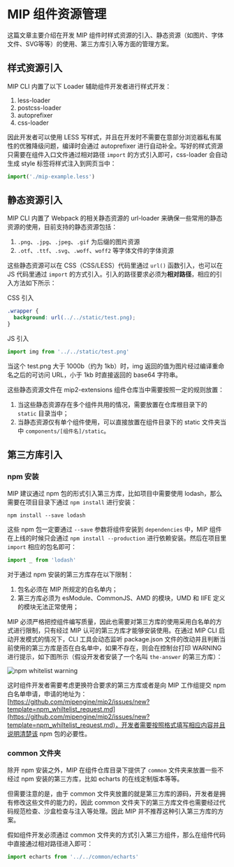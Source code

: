 # MIP 组件资源管理

这篇文章主要介绍在开发 MIP 组件时样式资源的引入、静态资源（如图片、字体文件、SVG等等）的使用、第三方库引入等方面的管理方案。

## 样式资源引入

MIP CLI 内置了以下 Loader 辅助组件开发者进行样式开发：

1. less-loader
2. postcss-loader
  1. autoprefixer
3. css-loader

因此开发者可以使用 LESS 写样式，并且在开发时不需要在意部分浏览器私有属性的优雅降级问题，编译时会通过 autoprefixer 进行自动补全。写好的样式资源只需要在组件入口文件通过相对路径 `import` 的方式引入即可，css-loader 会自动生成 style 标签将样式注入到网页当中：

```js
import('./mip-example.less')
```

## 静态资源引入

MIP CLI 内置了 Webpack 的相关静态资源的 url-loader 来确保一些常用的静态资源的使用，目前支持的静态资源包括：

1. `.png`、`.jpg`、`.jpeg`、`.gif` 为后缀的图片资源
2. `.otf`、`.ttf`、`.svg`、`.woff`、`woff2` 等字体文件的字体资源

这些静态资源可以在 CSS（CSS/LESS）代码里通过 `url()` 函数引入，也可以在 JS 代码里通过 `import` 的方式引入。引入的路径要求必须为**相对路径**，相应的引入方法如下所示：

CSS 引入

```css
.wrapper {
  background: url(../../static/test.png);
}
```

JS 引入

```js
import img from '../../static/test.png'
```

当这个 test.png 大于 1000b（约为 1kb）时，img 返回的值为图片经过编译重命名之后的可访问 URL，小于 1kb 时直接返回的 base64 字符串。

这些静态资源文件在 mip2-extensions 组件仓库当中需要按照一定的规则放置：

1. 当这些静态资源存在多个组件共用的情况，需要放置在仓库根目录下的 `static` 目录当中；
2. 当静态资源仅有单个组件使用，可以直接放置在组件目录下的 static 文件夹当中 `components/[组件名]/static`。

## 第三方库引入

### npm 安装

MIP 建议通过 npm 包的形式引入第三方库，比如项目中需要使用 lodash，那么需要在项目目录下通过 `npm install` 进行安装：

```shell
npm install --save lodash
```

这些 npm 包一定要通过 `--save` 参数将组件安装到 `dependencies` 中，MIP 组件在上线的时候只会通过 `npm install --production` 进行依赖安装。然后在项目里 `import` 相应的包名即可：

```js
import _ from 'lodash'
```

对于通过 npm 安装的第三方库存在以下限制：

1. 包名必须在 MIP 所规定的白名单内；
2. 第三方库必须为 esModule、CommonJS、AMD 的模块，UMD 和 IIFE 定义的模块无法正常使用；

MIP 必须严格把控组件编写质量，因此也需要对第三方库的使用采用白名单的方式进行限制，只有经过 MIP 认可的第三方库才能够安装使用。在通过 MIP CLI 启动开发模式的情况下，CLI 工具会动态监听 package.json 文件的改动并且判断当前使用的第三方库是否在白名单中，如果不存在，则会在控制台打印 WARNING 进行提示，如下图所示（假设开发者安装了一个名叫 `the-answer` 的第三方库）：

![npm whitelist warning](https://gss0.baidu.com/9rkZbzqaKgQUohGko9WTAnF6hhy/assets/mip2/docs/the-answer-a29a059f.png)

这时组件开发者需要考虑更换符合要求的第三方库或者是向 MIP 工作组提交 npm 白名单申请，申请的地址为：[https://github.com/mipengine/mip2/issues/new?template=npm_whiltelist_request.md](https://github.com/mipengine/mip2/issues/new?template=npm_whiltelist_request.md)，开发者需要按照格式填写相应内容并且说明清楚该 npm 包的必要性。

### common 文件夹

除开 npm 安装之外，MIP 在组件仓库目录下提供了 `common` 文件夹来放置一些不经过 npm 安装的第三方库，比如 echarts 的在线定制版本等等。

但需要注意的是，由于 common 文件夹放置的就是第三方库的源码，开发者是拥有修改这些文件的能力的，因此 common 文件夹下的第三方库文件也需要经过代码规范检查、沙盒检查与注入等处理。因此 MIP 并不推荐这种引入第三方库的方案。

假如组件开发必须通过 common 文件夹的方式引入第三方组件，那么在组件代码中直接通过相对路径进入即可：

```js
import echarts from '../../common/echarts'
```













